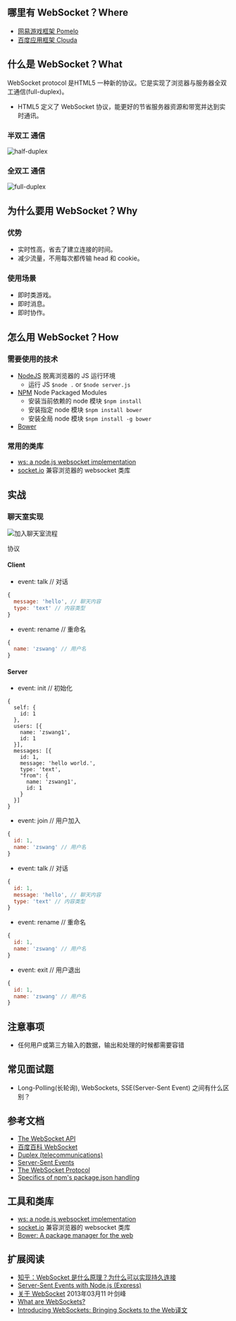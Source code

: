 ## 哪里有 WebSocket？Where

* [网易游戏框架 Pomelo](http://nodejs.netease.com/)
* [百度应用框架 Clouda](http://cloudajs.org/)

## 什么是 WebSocket？What

WebSocket protocol 是HTML5 一种新的协议。它是实现了浏览器与服务器全双工通信(full-duplex)。

* HTML5 定义了 WebSocket 协议，能更好的节省服务器资源和带宽并达到实时通讯。

### 半双工 通信

![half-duplex](https://upload.wikimedia.org/wikipedia/commons/thumb/b/b3/HalfDuplex.JPG/275px-HalfDuplex.JPG)

### 全双工 通信

![full-duplex](https://upload.wikimedia.org/wikipedia/commons/thumb/7/72/FullDuplex.JPG/275px-FullDuplex.JPG)

## 为什么要用 WebSocket？Why

### 优势

* 实时性高，省去了建立连接的时间。
* 减少流量，不用每次都传输 head 和 cookie。

### 使用场景

* 即时类游戏。
* 即时消息。
* 即时协作。

## 怎么用 WebSocket？How

### 需要使用的技术

* [NodeJS](http://nodejs.org/) 脱离浏览器的 JS 运行环境
  * 运行 JS `$node .` or `$node server.js`
* [NPM](http://npmjs.org/) Node Packaged Modules
  * 安装当前依赖的 node 模块 `$npm install`
  * 安装指定 node 模块 `$npm install bower`
  * 安装全局 node 模块 `$npm install -g bower`
* [Bower](http://bower.io/)

### 常用的类库

* [ws: a node.js websocket implementation](http://einaros.github.io/ws/)
* [socket.io](http://socket.io/) 兼容浏览器的 websocket 类库

## 实战

### 聊天室实现

![加入聊天室流程](http://divio.qiniudn.com/Ftu1fc509LLw6_gsDDhG0yGxujR7)

协议

#### Client

* event: talk // 对话

```javascript
{
  message: 'hello', // 聊天内容
  type: 'text' // 内容类型
}
```

* event: rename // 重命名

```javascript
{
  name: 'zswang' // 用户名
}
```

#### Server

* event: init // 初始化

```
{
  self: {
    id: 1
  },
  users: [{
    name: 'zswang1',
    id: 1
  }],
  messages: [{
    id: 1,
    message: 'hello world.',
    type: 'text',
    "from": {
      name: 'zswang1',
      id: 1
    }
  }]
}
```

* event: join // 用户加入

```javascript
{
  id: 1,
  name: 'zswang' // 用户名
}
```

* event: talk // 对话

```javascript
{
  id: 1,
  message: 'hello', // 聊天内容
  type: 'text' // 内容类型
}
```

* event: rename // 重命名

```javascript
{
  id: 1,
  name: 'zswang' // 用户名
}
```

* event: exit // 用户退出

```javascript
{
  id: 1,
  name: 'zswang' // 用户名
}
```

## 注意事项

* 任何用户或第三方输入的数据，输出和处理的时候都需要容错

## 常见面试题

* Long-Polling(长轮询), WebSockets, SSE(Server-Sent Event) 之间有什么区别？

## 参考文档

* [The WebSocket API](http://www.w3.org/TR/websockets/)
* [百度百科 WebSocket](http://baike.baidu.com/view/3623887.htm)
* [Duplex (telecommunications)](https://en.wikipedia.org/wiki/Full_duplex)
* [Server-Sent Events](http://www.w3.org/TR/eventsource/)
* [The WebSocket Protocol](http://tools.ietf.org/html/rfc6455)
* [Specifics of npm's package.json handling](https://www.npmjs.org/doc/files/package.json.html)

## 工具和类库

* [ws: a node.js websocket implementation](http://einaros.github.io/ws/)
* [socket.io](http://socket.io/) 兼容浏览器的 websocket 类库
* [Bower: A package manager for the web](http://bower.io/)

## 扩展阅读

* [知乎：WebSocket 是什么原理？为什么可以实现持久连接](http://www.zhihu.com/question/20215561)
* [Server-Sent Events with Node.js (Express)](http://tomkersten.com/articles/server-sent-events-with-node/)
* [关于 WebSocket](http://www.cnblogs.com/yjf512/archive/2013/03/11/2953483.html) 2013年03月11 叶剑峰
* [What are WebSockets?](http://pusher.com/websockets)
* [Introducing WebSockets: Bringing Sockets to the Web](http://www.html5rocks.com/en/tutorials/websockets/basics/)[译文](http://www.html5rocks.com/zh/tutorials/websockets/basics/)